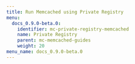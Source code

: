 ```yaml
---
title: Run Memcached using Private Registry
menu:
  docs_0.9.0-beta.0:
    identifier: mc-private-registry-memcached
    name: Private Registry
    parent: mc-memcached-guides
    weight: 20
menu_name: docs_0.9.0-beta.0
---
```

